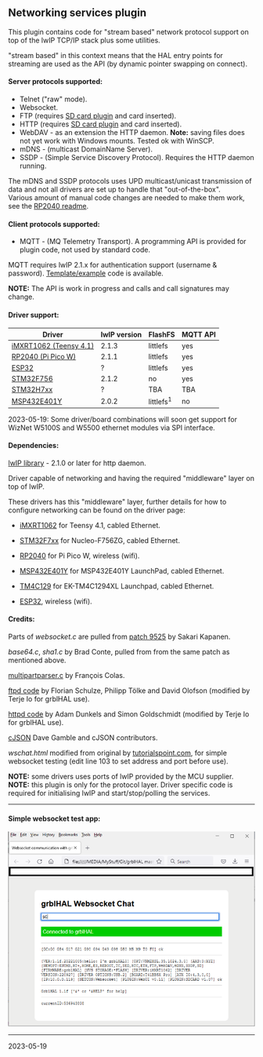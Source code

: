 ## Networking services plugin

This plugin contains code for "stream based" network protocol support on top of the lwIP TCP/IP stack plus some utilities.

"stream based" in this context means that the HAL entry points for streaming are used as the API \(by dynamic pointer swapping on connect\).

#### Server protocols supported:

* Telnet \("raw" mode\).
* Websocket.
* FTP \(requires [SD card plugin](https://github.com/grblHAL/Plugin_SD_card) and card inserted\).
* HTTP \(requires [SD card plugin](https://github.com/grblHAL/Plugin_SD_card) and card inserted\).
* WebDAV - as an extension the HTTP daemon. __Note:__ saving files does not yet work with Windows mounts. Tested ok with WinSCP.
* mDNS - \(multicast DomainName Server\).
* SSDP - \(Simple Service Discovery Protocol\). Requires the HTTP daemon running.

The mDNS and SSDP protocols uses UPD multicast/unicast transmission of data and not all drivers are set up to handle that "out-of-the-box".  
Various amount of manual code changes are needed to make them work, see the [RP2040 readme](https://github.com/grblHAL/RP2040/blob/master/README.md).

#### Client protocols supported:

* MQTT - \(MQ Telemetry Transport\). A programming API is provided for plugin code, not used by standard code.

MQTT requires lwIP 2.1.x for authentication support \(username & password\). [Template/example](https://github.com/grblHAL/Templates/tree/master/my_plugin/MQTT_example) code is available.

__NOTE:__ The API is work in progress and calls and call signatures may change.

#### Driver support:

| Driver                                                            |lwIP version| FlashFS              | MQTT API |
|-------------------------------------------------------------------|------------|----------------------|----------|
| [iMXRT1062 \(Teensy 4.1\)](https://github.com/grblHAL/iMXRT1062)  | 2.1.3      | littlefs             | yes      |
| [RP2040 \(Pi Pico W\)](https://github.com/grblHAL/RP2040)         | 2.1.1      | littlefs             | yes      |
| [ESP32](https://github.com/grblHAL/ESP32)                         | ?          | littlefs             | yes      |
| [STM32F756](https://github.com/grblHAL/STM32F7xx)                 | 2.1.2      | no                   | yes      |
| [STM32H7xx](https://github.com/dresco/STM32H7xx)                  | ?          | TBA                  | TBA      |
| [MSP432E401Y](https://github.com/grblHAL/MSP432E401Y)             | 2.0.2      | littlefs<sup>1</sup> | no       |

2023-05-19: Some driver/board combinations will soon get support for WizNet W5100S and W5500 ethernet modules via SPI interface.

#### Dependencies:

[lwIP library](http://savannah.nongnu.org/projects/lwip/) - 2.1.0 or later for http daemon.

Driver capable of networking and having the required "middleware" layer on top of lwIP.

These drivers has this "middleware" layer, further details for how to configure networking can be found on the driver page:

* [iMXRT1062](https://github.com/grblHAL/IMXRT1062) for Teensy 4.1, cabled Ethernet.

* [STM32F7xx](https://github.com/grblHAL/STM32F7xx) for Nucleo-F756ZG, cabled Ethernet.

* [RP2040](https://github.com/grblHAL/RP2040) for Pi Pico W, wireless \(wifi\).

* [MSP432E401Y](https://github.com/grblHAL/MSP432E401Y) for MSP432E401Y LaunchPad, cabled Ethernet.

* [TM4C129](https://github.com/grblHAL/TM4C129) for EK-TM4C1294XL Launchpad, cabled Ethernet.

* [ESP32](https://github.com/grblHAL/ESP32), wireless \(wifi\).

#### Credits:

Parts of _websocket.c_ are pulled from [patch 9525](http://savannah.nongnu.org/patch/?9525) by Sakari Kapanen.

_base64.c_, _sha1.c_ by Brad Conte, pulled from from the same patch as mentioned above.

[multipartparser.c](https://github.com/francoiscolas/multipart-parser) by Fran&ccedil;ois Colas. 

[ftpd code](https://github.com/toelke/lwip-ftpd) by Florian Schulze, Philipp T&ouml;lke and David Olofson \(modified by Terje Io for grblHAL use\).

[httpd code](http://savannah.nongnu.org/projects/lwip/) by Adam Dunkels and Simon Goldschmidt \(modified by Terje Io for grblHAL use\).

[cJSON](https://github.com/DaveGamble/cJSON) Dave Gamble and cJSON contributors.

_wschat.html_ modified from original by [tutorialspoint.com](https://www.tutorialspoint.com/websockets/websockets_javascript_application.htm), for simple websocket testing \(edit line 103 to set address and port before use\).

__NOTE:__ some drivers uses ports of lwIP provided by the MCU supplier.  
__NOTE:__ this plugin is only for the protocol layer. Driver specific code is required for initialising lwIP and start/stop/polling the services.

---
#### Simple websocket test app:
![Test](media/websocket.png)

---
2023-05-19
